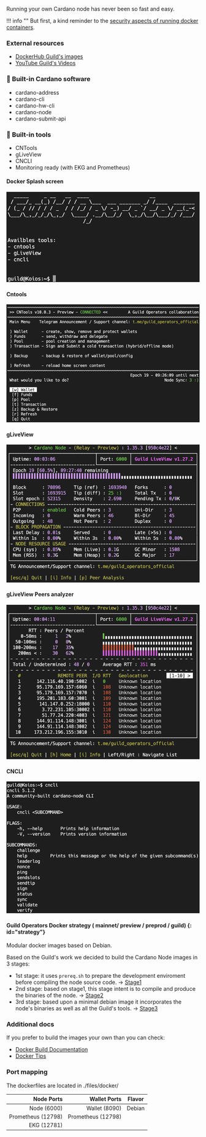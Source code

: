 
Running your own Cardano node has never been so fast and easy.

!!! info ""
    But first, a kind reminder to the [security aspects of running docker containers](../docker/security.md).

### External resources

- [DockerHub Guild's images](https://hub.docker.com/u/cardanocommunity)
- [YouTube Guild's Videos](https://www.youtube.com/channel/UC1eg3ljUWjIHeU0Vpqicj6A)

### 🔔 Built-in Cardano software

- cardano-address
- cardano-cli
- cardano-hw-cli
- cardano-node
- cardano-submit-api

### 🔔 Built-in tools

- CNTools
- gLiveView
- CNCLI
- Monitoring ready (with EKG and Prometheus)

#### Docker Splash screen

![Docker Splash screen](./imgs/container_splashscreen.png)

#### Cntools 

![CNTools](./imgs/cntools.png)

#### gLiveView

![gLiveView](./imgs/gLiveView.png)

#### gLiveView Peers analyzer 

![gLiveView](./imgs/gLiveView_peers.png)

#### CNCLI

![CNCLI](./imgs/cncli.png)

#### Guild Operators Docker strategy ( mainnet/ preview / preprod / guild)  {: id="strategy"}

Modular docker images based on Debian.

Based on the Guild's work we decided to build the Cardano Node images in 3 stages:

- 1st stage: it uses `prereq.sh` to prepare the development enviroment before compiling the node source code.  -> [Stage1](https://github.com/cardano-community/guild-operators/blob/master/files/docker/node/dockerfile_stage1)
- 2nd stage: based on stage1, this stage intent is to compile and produce the binaries of the node. -> [Stage2](https://github.com/cardano-community/guild-operators/blob/master/files/docker/node/dockerfile_stage2)
- 3rd stage: based upon a minimal debian image it incorporates the node's binaries as well as all the Guild's tools. -> [Stage3](https://github.com/cardano-community/guild-operators/blob/master/files/docker/node/dockerfile_stage3)

### Additional docs

If you prefer to build the images your own than you can check:

- [Docker Build Documentation](../docker/build.md)
- [Docker Tips](../docker/tips.md)

### Port mapping

 The dockerfiles are located in ./files/docker/

| Node Ports        |  Wallet Ports      | Flavor        |
| ------------:     | -------------:     |:-------------:|
| Node  (6000)      | Wallet (8090)      | Debian        |
| Prometheus (12798)| Prometheus (12798) |               |
| EKG (12781)       |                    |               |
